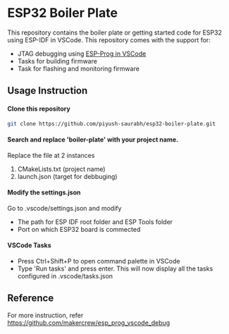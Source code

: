 # ESP32 Boiler Plate
This repository contains the boiler plate or getting started code for ESP32 using ESP-IDF in VSCode. This repository comes with the support for: 
* JTAG debugging using [ESP-Prog in VSCode](https://robu.in/product/esp-prog-development-board-jtag-debug-program-downloader-compatible-for-esp32/)
* Tasks for building firmware
* Task for flashing and monitoring firmware

## Usage Instruction
#### Clone this repository
```bash
git clone https://github.com/piyush-saurabh/esp32-boiler-plate.git
```
#### Search and replace 'boiler-plate' with your project name.

Replace the file at 2 instances
1. CMakeLists.txt (project name)
2. launch.json (target for debbuging)

#### Modify the settings.json
Go to .vscode/settings.json and modify 
* The path for ESP IDF root folder and ESP Tools folder
* Port on which ESP32 board is commected

#### VSCode Tasks
* Press Ctrl+Shift+P to open command palette in VSCode 
* Type 'Run tasks' and press enter. This will now display all the tasks configured in .vscode/tasks.json

## Reference
For more instruction, refer https://github.com/makercrew/esp_prog_vscode_debug
